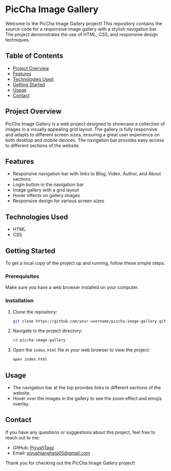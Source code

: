 # PicCha Image Gallery

Welcome to the PicCha Image Gallery project! This repository contains the source code for a responsive image gallery with a stylish navigation bar. The project demonstrates the use of HTML, CSS, and responsive design techniques.

## Table of Contents

- [Project Overview](#project-overview)
- [Features](#features)
- [Technologies Used](#technologies-used)
- [Getting Started](#getting-started)
- [Usage](#usage)
- [Contact](#contact)

## Project Overview

PicCha Image Gallery is a web project designed to showcase a collection of images in a visually appealing grid layout. The gallery is fully responsive and adapts to different screen sizes, ensuring a great user experience on both desktop and mobile devices. The navigation bar provides easy access to different sections of the website.

## Features

- Responsive navigation bar with links to Blog, Video, Author, and About sections
- Login button in the navigation bar
- Image gallery with a grid layout
- Hover effects on gallery images
- Responsive design for various screen sizes

## Technologies Used

- HTML
- CSS

## Getting Started

To get a local copy of the project up and running, follow these simple steps.

### Prerequisites

Make sure you have a web browser installed on your computer.

### Installation

1. Clone the repository:

   ```sh
   git clone https://github.com/your-username/piccha-image-gallery.git
   ```

2. Navigate to the project directory:

   ```sh
   cd piccha-image-gallery
   ```

3. Open the `index.html` file in your web browser to view the project:

   ```sh
   open index.html
   ```

## Usage

- The navigation bar at the top provides links to different sections of the website.
- Hover over the images in the gallery to see the zoom effect and emojis overlay.


## Contact

If you have any questions or suggestions about this project, feel free to reach out to me:

- GitHub: [PiyushTagz](https://github.com/PiyushTagz)
- Email: piyushjanghela05@gmail.com

Thank you for checking out the PicCha Image Gallery project!
